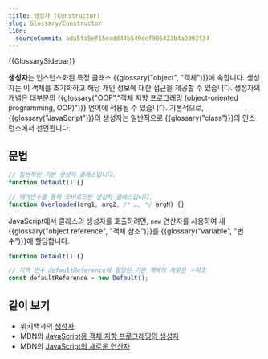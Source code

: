 ```yaml
---
title: 생성자 (Constructor)
slug: Glossary/Constructor
l10n:
  sourceCommit: ada5fa5ef15eadd44b549ecf906423b4a2092f34
---
```


{{GlossarySidebar}}

**생성자**는 인스턴스화된 특정 클래스 {{glossary("object", "객체")}}에 속합니다. 생성자는 이 객체를 초기화하고 해당 개인 정보에 대한 접근을 제공할 수 있습니다. 생성자의 개념은 대부분의 {{glossary("OOP","객체 지향 프로그래밍 (object-oriented programming, OOP)")}} 언어에 적용될 수 있습니다. 기본적으로, {{glossary("JavaScript")}}의 생성자는 일반적으로 {{glossary("class")}}의 인스턴스에서 선언됩니다.

## 문법

```js
// 일반적인 기본 생성자 클래스입니다.
function Default() {}

// 매개변수를 통해 오버로드된 생성자 클래스입니다.
function Overloaded(arg1, arg2, /* …, */ argN) {}
```

JavaScript에서 클래스의 생성자를 호출하려면, `new` 연산자를 사용하여 새 {{glossary("object reference", "객체 참조")}}를 {{glossary("variable", "변수")}}에 할당합니다.

```js
function Default() {}

// 지역 변수 defaultReference에 할당된 기본 객체의 새로운 ㅊ마조
const defaultReference = new Default();
```

## 같이 보기

- 위키백과의 [생성자](https://en.wikipedia.org/wiki/Constructor_%28object-oriented_programming%29)
- MDN의 [JavaScript용 객체 지향 프로그래밍의 생성자](/en-US/docs/Learn/JavaScript/Objects/Classes_in_JavaScript#classes_and_constructors)
- MDN의 [JavaScript의 새로운 연산자](/en-US/docs/Web/JavaScript/Reference/Operators/new)
